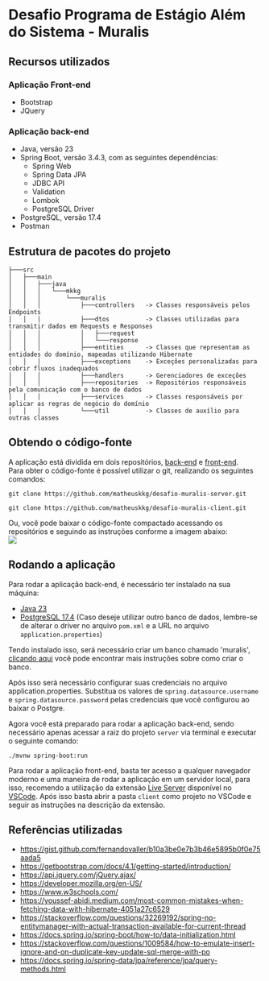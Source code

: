# Desafio Programa de Estágio Além do Sistema - Muralis

## Recursos utilizados

### Aplicação Front-end
* Bootstrap
* JQuery

### Aplicação back-end
* Java, versão 23
* Spring Boot, versão 3.4.3, com as seguintes dependências:
  * Spring Web
  * Spring Data JPA
  * JDBC API
  * Validation
  * Lombok
  * PostgreSQL Driver
* PostgreSQL, versão 17.4
* Postman

## Estrutura de pacotes do projeto
```
├───src
│   ├───main
│   │   ├───java
│   │   │   └───mkkg
│   │   │       └───muralis
│   │   │           ├───controllers   -> Classes responsáveis pelos Endpoints
│   │   │           ├───dtos          -> Classes utilizadas para transmitir dados em Requests e Responses
│   │   │           │   ├───request
│   │   │           │   └───response
│   │   │           ├───entities      -> Classes que representam as entidades do domínio, mapeadas utilizando Hibernate
│   │   │           ├───exceptions    -> Exceções personalizadas para cobrir fluxos inadequados
│   │   │           ├───handlers      -> Gerenciadores de exceções
│   │   │           ├───repositories  -> Repositórios responsáveis pela comunicação com o banco de dados
│   │   │           ├───services      -> Classes responsáveis por aplicar as regras de negócio do domínio
│   │   │           └───util          -> Classes de auxílio para outras classes
```

## Obtendo o código-fonte
A aplicação está dividida em dois repositórios, 
[back-end](https://github.com/matheuskkg/desafio-muralis-server) 
e [front-end](https://github.com/matheuskkg/desafio-muralis-client).
<br>
Para obter o código-fonte é possível utilizar o git, realizando os seguintes comandos:<br>
```
git clone https://github.com/matheuskkg/desafio-muralis-server.git

git clone https://github.com/matheuskkg/desafio-muralis-client.git
```

Ou, você pode baixar o código-fonte compactado acessando os repositórios e seguindo as instruções conforme a imagem abaixo:
<br><img src="https://sites.northwestern.edu/researchcomputing/files/2021/05/github.png">

## Rodando a aplicação
Para rodar a aplicação back-end, é necessário ter instalado na sua máquina:
* [Java 23](https://www.oracle.com/br/java/technologies/downloads/#java23)
* [PostgreSQL 17.4](https://www.enterprisedb.com/downloads/postgres-postgresql-downloads) (Caso deseje utilizar outro banco de dados, lembre-se de alterar o driver no arquivo `pom.xml` e a URL no arquivo `application.properties`)

Tendo instalado isso, será necessário criar um banco chamado 'muralis',
[clicando aqui](https://www.tutorialsteacher.com/postgresql/create-database)
você pode encontrar mais instruções sobre como criar o banco.

Após isso será necessário configurar suas credenciais no arquivo application.properties.
Substitua os valores de `spring.datasource.username` e `spring.datasource.password` pelas
credenciais que você configurou ao baixar o Postgre.

Agora você está preparado para rodar a aplicação back-end, sendo necessário apenas acessar a raiz do
projeto `server` via terminal e executar o seguinte comando:
```
./mvnw spring-boot:run
```

Para rodar a aplicação front-end, basta ter acesso a qualquer navegador moderno e uma 
maneira de rodar a aplicação em um servidor local, para isso, 
recomendo a utilização da extensão 
[Live Server](https://marketplace.visualstudio.com/items?itemName=ritwickdey.LiveServer) 
disponível no [VSCode](https://code.visualstudio.com/download). 
Após isso basta abrir a pasta `client` como projeto no VSCode e seguir as instruções na descrição da extensão.

## Referências utilizadas
* https://gist.github.com/fernandovaller/b10a3be0e7b3b46e5895b0f0e75aada5
* https://getbootstrap.com/docs/4.1/getting-started/introduction/
* https://api.jquery.com/jQuery.ajax/
* https://developer.mozilla.org/en-US/
* https://www.w3schools.com/
* https://youssef-abidi.medium.com/most-common-mistakes-when-fetching-data-with-hibernate-4051a27c6529
* https://stackoverflow.com/questions/32269192/spring-no-entitymanager-with-actual-transaction-available-for-current-thread
* https://docs.spring.io/spring-boot/how-to/data-initialization.html
* https://stackoverflow.com/questions/1009584/how-to-emulate-insert-ignore-and-on-duplicate-key-update-sql-merge-with-po
* https://docs.spring.io/spring-data/jpa/reference/jpa/query-methods.html


